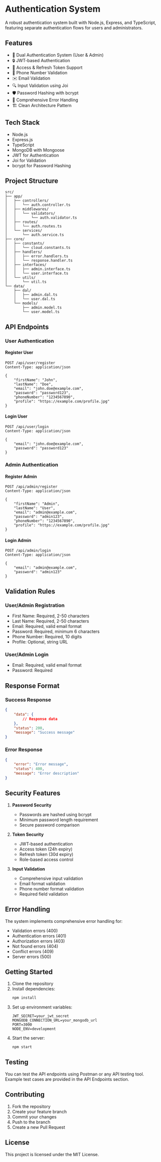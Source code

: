 # Authentication System

A robust authentication system built with Node.js, Express, and TypeScript, featuring separate authentication flows for users and administrators.

## Features

- 🔐 Dual Authentication System (User & Admin)
- 🔒 JWT-based Authentication
- 🔑 Access & Refresh Token Support
- 📱 Phone Number Validation
- ✉️ Email Validation
- 🔍 Input Validation using Joi
- 🛡️ Password Hashing with bcrypt
- 📝 Comprehensive Error Handling
- 🏗️ Clean Architecture Pattern

## Tech Stack

- Node.js
- Express.js
- TypeScript
- MongoDB with Mongoose
- JWT for Authentication
- Joi for Validation
- bcrypt for Password Hashing

## Project Structure

```
src/
├── app/
│   ├── controllers/
│   │   └── auth.controller.ts
│   ├── middlewares/
│   │   └── validators/
│   │       └── auth.validator.ts
│   ├── routes/
│   │   └── auth.routes.ts
│   └── services/
│       └── auth.service.ts
├── core/
│   ├── constants/
│   │   └── cloud.constants.ts
│   ├── handlers/
│   │   ├── error.handlers.ts
│   │   └── response.handler.ts
│   ├── interfaces/
│   │   ├── admin.interface.ts
│   │   └── user.interface.ts
│   └── utils/
│       └── util.ts
└── data/
    ├── dal/
    │   ├── admin.dal.ts
    │   └── user.dal.ts
    └── models/
        ├── admin.model.ts
        └── user.model.ts
```

## API Endpoints

### User Authentication

#### Register User
```http
POST /api/user/register
Content-Type: application/json

{
    "firstName": "John",
    "lastName": "Doe",
    "email": "john.doe@example.com",
    "password": "password123",
    "phoneNumber": "1234567890",
    "profile": "https://example.com/profile.jpg"
}
```

#### Login User
```http
POST /api/user/login
Content-Type: application/json

{
    "email": "john.doe@example.com",
    "password": "password123"
}
```

### Admin Authentication

#### Register Admin
```http
POST /api/admin/register
Content-Type: application/json

{
    "firstName": "Admin",
    "lastName": "User",
    "email": "admin@example.com",
    "password": "admin123",
    "phoneNumber": "1234567890",
    "profile": "https://example.com/profile.jpg"
}
```

#### Login Admin
```http
POST /api/admin/login
Content-Type: application/json

{
    "email": "admin@example.com",
    "password": "admin123"
}
```

## Validation Rules

### User/Admin Registration
- First Name: Required, 2-50 characters
- Last Name: Required, 2-50 characters
- Email: Required, valid email format
- Password: Required, minimum 6 characters
- Phone Number: Required, 10 digits
- Profile: Optional, string URL

### User/Admin Login
- Email: Required, valid email format
- Password: Required

## Response Format

### Success Response
```json
{
    "data": {
        // Response data
    },
    "status": 200,
    "message": "Success message"
}
```

### Error Response
```json
{
    "error": "Error message",
    "status": 400,
    "message": "Error description"
}
```

## Security Features

1. **Password Security**
   - Passwords are hashed using bcrypt
   - Minimum password length requirement
   - Secure password comparison

2. **Token Security**
   - JWT-based authentication
   - Access token (24h expiry)
   - Refresh token (30d expiry)
   - Role-based access control

3. **Input Validation**
   - Comprehensive input validation
   - Email format validation
   - Phone number format validation
   - Required field validation

## Error Handling

The system implements comprehensive error handling for:
- Validation errors (400)
- Authentication errors (401)
- Authorization errors (403)
- Not found errors (404)
- Conflict errors (409)
- Server errors (500)

## Getting Started

1. Clone the repository
2. Install dependencies:
   ```bash
   npm install
   ```
3. Set up environment variables:
   ```env
   JWT_SECRET=your_jwt_secret
   MONGODB_CONNECTION_URL=your_mongodb_url
   PORT=3000
   NODE_ENV=development
   ```
4. Start the server:
   ```bash
   npm start
   ```

## Testing

You can test the API endpoints using Postman or any API testing tool. Example test cases are provided in the API Endpoints section.

## Contributing

1. Fork the repository
2. Create your feature branch
3. Commit your changes
4. Push to the branch
5. Create a new Pull Request

## License

This project is licensed under the MIT License. 